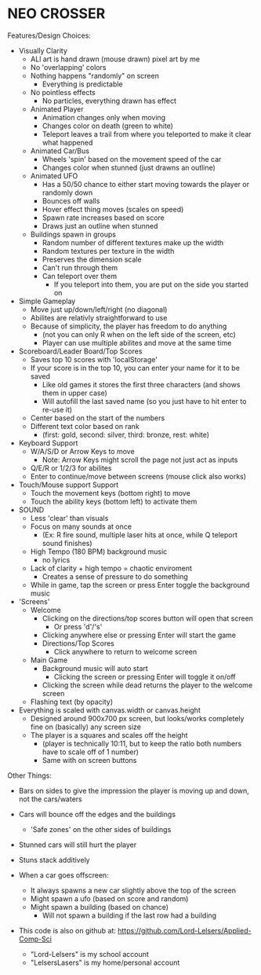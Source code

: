 # NEO CROSSER

Features/Design Choices:
- Visually Clarity
    - ALl art is hand drawn (mouse drawn) pixel art by me
    - No 'overlapping' colors
    - Nothing happens "randomly" on screen
        - Everything is predictable
    - No pointless effects
        - No particles, everything drawn has effect
    - Animated Player
        - Animation changes only when moving
        - Changes color on death (green to white)
        - Teleport leaves a trail from where you teleported to make it clear what happened
    - Animated Car/Bus
        - Wheels 'spin' based on the movement speed of the car
        - Changes color when stunned (just drawns an outline)
    - Animated UFO
        - Has a 50/50 chance to either start moving towards the player or randomly down
        - Bounces off walls
        - Hover effect thing moves (scales on speed)
        - Spawn rate increases based on score
        - Draws just an outline when stunned
    - Buildings spawn in groups
        - Random number of different textures make up the width
        - Random textures per texture in the width
        - Preserves the dimension scale
        - Can't run through them
        - Can teleport over them
            - If you teleport into them, you are put on the side you started on
- Simple Gameplay
    - Move just up/down/left/right (no diagonal)
    - Abilites are relativly straightforward to use
    - Because of simplicity, the player has freedom to do anything
        - (not you can only R when on the left side of the screen, etc)
        - Player can use multiple abilites and move at the same time
- Scoreboard/Leader Board/Top Scores
    - Saves top 10 scores with 'localStorage'
    - If your score is in the top 10, you can enter your name for it to be saved
        - Like old games it stores the first three characters (and shows them in upper case)
        - Will autofill the last saved name (so you just have to hit enter to re-use it)
    - Center based on the start of the numbers
    - Different text color based on rank
        - (first: gold, second: silver, third: bronze, rest: white)
- Keyboard Support
    - W/A/S/D or Arrow Keys to move
        - Note: Arrow Keys might scroll the page not just act as inputs
    - Q/E/R or 1/2/3 for abilites
    - Enter to continue/move between screens (mouse click also works)
- Touch/Mouse support Support
    - Touch the movement keys (bottom right) to move
    - Touch the ability keys (bottom left) to activate them
- SOUND
    - Less 'clear' than visuals
    - Focus on many sounds at once
        - (Ex: R fire sound, multiple laser hits at once, while Q teleport sound finishes)
    - High Tempo (180 BPM) background music
        - no lyrics
    - Lack of clarity + high tempo = chaotic enviroment
        - Creates a sense of pressure to do something
    - While in game, tap the screen or press Enter toggle the background music
- 'Screens'
    - Welcome
        - Clicking on the directions/top scores button will open that screen
            - Or press 'd'/'s'
        - Clicking anywhere else or pressing Enter will start the game
        - Directions/Top Scores
            - Click anywhere to return to welcome screen
    - Main Game
        - Background music will auto start
            - Clicking the screen or pressing Enter will toggle it on/off
        - Clicking the screen while dead returns the player to the welcome screen
    - Flashing text (by opacity)
- Everything is scaled with canvas.width or canvas.height
    - Designed around 900x700 px screen, but looks/works completely fine on (basically) any screen size
    - The player is a squares and scales off the height
        - (player is technically 10:11, but to keep the ratio both numbers have to scale off of 1 number) 
        - Same with on screen buttons

Other Things:
- Bars on sides to give the impression the player is moving up and down, not the cars/waters
- Cars will bounce off the edges and the buildings
    - 'Safe zones' on the other sides of buildings
- Stunned cars will still hurt the player
- Stuns stack additively
- When a car goes offscreen:
    - It always spawns a new car slightly above the top of the screen
    - Might spawn a ufo (based on score and random)
    - Might spawn a building (based on chance)
        - Will not spawn a building if the last row had a building


- This code is also on github at: https://github.com/Lord-Lelsers/Applied-Comp-Sci
    - "Lord-Lelsers" is my school account
    - "LelsersLasers" is my home/personal account